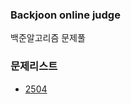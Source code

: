 ### Backjoon online judge
백준알고리즘 문제풀

### 문제리스트
- [2504]('https://github.com/hidekuma/backjoon-online-judge/tree/master/2504')
